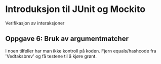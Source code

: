 # Introduksjon til JUnit og Mockito

Verifikasjon av interaksjoner

## Oppgave 6: Bruk av argumentmatcher

I noen tilfeller har man ikke kontroll på koden. Fjern equals/hashcode fra 'Vedtaksbrev' og få 
testene til å kjøre grønt. 
